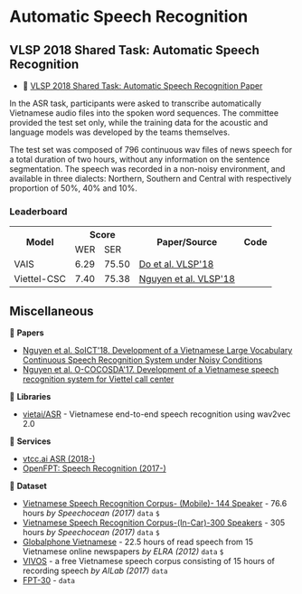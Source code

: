 # Automatic Speech Recognition

## VLSP 2018 Shared Task: Automatic Speech Recognition

* :scroll: [VLSP 2018 Shared Task: Automatic Speech Recognition Paper](https://drive.google.com/file/d/1ela9aLGYtouVBT1da91B37mADhEwxxd8/view?usp=sharing)

In the ASR task, participants were asked to transcribe automatically Vietnamese audio files into the spoken word sequences. The committee provided the test set only, while the training data for the acoustic and language models was developed by the teams themselves.

The test set was composed of 796 continuous wav files of news speech for a total duration of two hours, without any information on the sentence segmentation. The speech was recorded in a non-noisy environment, and available in three dialects: Northern, Southern and Central with respectively proportion of 50%, 40% and 10%.

### Leaderboard

<table>
  <tr>
    <th rowspan="2">Model</th>
    <th colspan="2">Score</th>
    <th rowspan="2">Paper/Source</th>
    <th rowspan="2">Code</th>
  </tr>
  <tr>
    <td>WER</td>
    <td>SER</td>
  </tr>
  <tr>
    <td>VAIS</td>
    <td>6.29</td>
    <td>75.50</td>
    <td><a href="https://drive.google.com/file/d/1buzfM07HDoyFZwjWVPeGm5GkKEmpOySn/view?usp=sharing">Do et al. VLSP'18</a></td>
    <td></td>
  </tr>
  <tr>
    <td>Viettel-CSC</td>
    <td>7.40</td>
    <td>75.38</td>
    <td><a href="https://drive.google.com/file/d/1Nhb8rYmqUK-d8Q-H9lvAOrzO8-fQjP94/view?usp=sharing">Nguyen et al. VLSP'18</a</td>
    <td></td>
  </tr>
</table>

## Miscellaneous

:scroll: **Papers**

* [Nguyen et al. SoICT'18. Development of a Vietnamese Large Vocabulary Continuous
Speech Recognition System under Noisy Conditions](https://drive.google.com/file/d/1Vqxcy11o8_HY_xItrS416vvw-e1fm6uk/view?usp=sharing)
* [Nguyen et al. O-COCOSDA'17. Development of a Vietnamese speech recognition system for Viettel call center](https://drive.google.com/file/d/1N_Q8Mq_ArKZQqP7gq3kCxGf9iQBazpci/view?usp=sharing)

:dizzy: **Libraries**
  
* [vietai/ASR](https://github.com/vietai/ASR) - Vietnamese end-to-end speech recognition using wav2vec 2.0
  
:dizzy: **Services**

* [vtcc.ai ASR (2018-)](https://vtcc.ai/asr)
* [OpenFPT: Speech Recognition (2017-)](http://doc.openfpt.vn/#speech-recognition)

:file_folder: **Dataset**

* [Vietnamese Speech Recognition Corpus- (Mobile)- 144 Speaker](http://kingline.speechocean.com/exchange.php?id=3758&act=view) - 76.6 hours *by Speechocean (2017)* `data` `$`
* [Vietnamese Speech Recognition Corpus-(In-Car)-300 Speakers](http://kingline.speechocean.com/exchange.php?id=3333&act=view) - 305 hours *by Speechocean (2017)* `data` `$`
* [Globalphone Vietnamese](http://catalog.elra.info/product_info.php?products_id=1144) - 22.5 hours of read speech from 15 Vietnamese online newspapers *by ELRA (2012)* `data` `$`
* [VIVOS](http://ailab.hcmus.edu.vn/vivos/) - a free Vietnamese speech corpus consisting of 15 hours of recording speech *by AILab (2017)* `data`
* [FPT-30](https://techinsight.com.vn/30-nam-fpt-tang-30-tieng-du-lieu-thu-am/) - `data`
